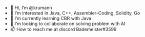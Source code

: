 - 👋 Hi, I’m @krumann
- 👀 I’m interested in Java, C++, Assembler-Coding, Solidity, Go
- 🌱 I’m currently learning CBR with Java
- 💞️ I’m looking to collaborate on solving problem with AI
- 📫 How to reach me at discord Bademeister#3599

<!---
krumann/krumann is a ✨ special ✨ repository because its `README.md` (this file) appears on your GitHub profile.
You can click the Preview link to take a look at your changes.
--->
